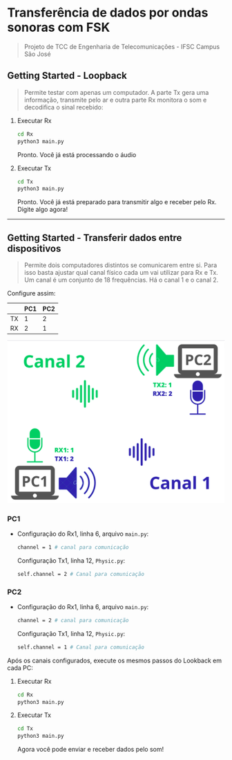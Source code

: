 # Transferência de dados por ondas sonoras com FSK

> Projeto de TCC de Engenharia de Telecomunicações - IFSC Campus São José
> 

## Getting Started - Loopback

> Permite testar com apenas um computador. A parte Tx gera uma informação, transmite pelo ar e outra parte Rx monitora o som e decodifica o sinal recebido:
> 
1. Executar Rx
    
    ```bash
    cd Rx
    python3 main.py
    ```
    
    Pronto. Você já está processando o áudio
    
2. Executar Tx
    
    ```bash
    cd Tx
    python3 main.py
    ```
    
    Pronto. Você já está preparado para transmitir algo e receber pelo Rx. Digite algo agora!
    

---

## Getting Started - Transferir dados entre dispositivos

> Permite dois computadores distintos se comunicarem entre si. Para isso basta ajustar qual canal físico cada um vai utilizar para Rx e Tx. Um canal é um conjunto de 18 frequências. Há o canal 1 e o canal 2.
> 

Configure assim:

|  | PC1 | PC2 |
| --- | --- | --- |
| TX | 1 | 2 |
| RX | 2 | 1 |

![Canais](canais.png)

### PC1

- Configuração do Rx1, linha 6, arquivo `main.py`:
    
    ```bash
    channel = 1 # canal para comunicação
    ```
    
    Configuração Tx1, linha 12, `Physic.py`:
    
    ```bash
    self.channel = 2 # Canal para comunicação
    ```
    

### PC2

- Configuração do Rx1, linha 6, arquivo `main.py`:
    
    ```bash
    channel = 2 # canal para comunicação
    ```
    
    Configuração Tx1, linha 12, `Physic.py`:
    
    ```bash
    self.channel = 1 # Canal para comunicação
    ```
    

Após os canais configurados, execute os mesmos passos do Lookback em cada PC:

1. Executar Rx
    
    ```bash
    cd Rx
    python3 main.py
    ```
    
2. Executar Tx
    
    ```bash
    cd Tx
    python3 main.py
    ```
    
    Agora você pode enviar e receber dados pelo som!
